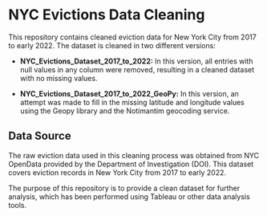 # NYC Evictions Data Cleaning

This repository contains cleaned eviction data for New York City from 2017 to early 2022. The dataset is cleaned in two different versions:

- **NYC_Evictions_Dataset_2017_to_2022:** In this version, all entries with null values in any column were removed, resulting in a cleaned dataset with no missing values.

- **NYC_Evictions_Dataset_2017_to_2022_GeoPy:** In this version, an attempt was made to fill in the missing latitude and longitude values using the Geopy library and the Notimantim geocoding service.

## Data Source

The raw eviction data used in this cleaning process was obtained from NYC OpenData provided by the Department of Investigation (DOI). This dataset covers eviction records in New York City from 2017 to early 2022.

The purpose of this repository is to provide a clean dataset for further analysis, which has been performed using Tableau or other data analysis tools.
